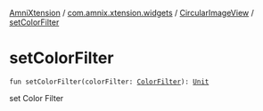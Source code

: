 [AmniXtension](../../index.md) / [com.amnix.xtension.widgets](../index.md) / [CircularImageView](index.md) / [setColorFilter](./set-color-filter.md)

# setColorFilter

`fun setColorFilter(colorFilter: `[`ColorFilter`](https://developer.android.com/reference/android/graphics/ColorFilter.html)`): `[`Unit`](https://kotlinlang.org/api/latest/jvm/stdlib/kotlin/-unit/index.html)

set Color Filter

